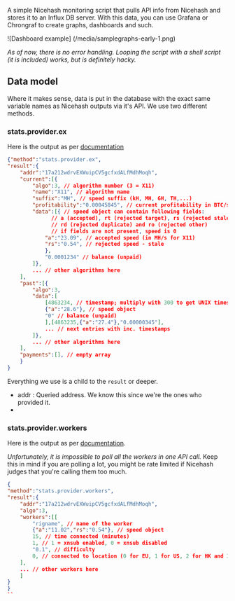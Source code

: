 A simple Nicehash monitoring script that pulls API info from Nicehash and stores it to an Influx DB server. With this data, you can use Grafana or Chrongraf to create graphs, dashboards and such.

![Dashboard example]
(/media/samplegraphs-early-1.png)

*As of now, there is no error handling. Looping the script with a shell script (it is included) works, but is definitely hacky.*

## Data model

Where it makes sense, data is put in the database with the exact same variable names as Nicehash outputs via it's API. We use two different methods.

### stats.provider.ex

Here is the output as per [documentation](https://www.nicehash.com/doc-api)

```JSON
{"method":"stats.provider.ex",
"result":{
	"addr":"17a212wdrvEXWuipCV5gcfxdALfMdhMoqh",
	"current":[{
		"algo":3, // algorithm number (3 = X11)
		"name":"X11", // algorithm name
		"suffix":"MH", // speed suffix (kH, MH, GH, TH,...)
		"profitability":"0.00045845", // current profitability in BTC/suffix/Day
		"data":[{ // speed object can contain following fields:
			  // a (accepted), rt (rejected target), rs (rejected stale),
			  // rd (rejected duplicate) and ro (rejected other)
			  // if fields are not present, speed is 0
			"a":"23.09", // accepted speed (in MH/s for X11)
			"rs":"0.54", // rejected speed - stale
			},
			"0.0001234" // balance (unpaid)
		]},
		... // other algorithms here
	],
	"past":[{
		"algo":3,
		"data":[
			[4863234, // timestamp; multiply with 300 to get UNIX timestamp
			{"a":"28.6"}, // speed object
			"0" // balance (unpaid)
			],[4863235,{"a":"27.4"},"0.00000345"],
			... // next entries with inc. timestamps
		]},
		... // other algorithms here
	],
	"payments":[], // empty array
	}
}
```

Everything we use is a child to the `result` or deeper.

* addr  : Queried address. We know this since we're the ones who provided it.
*

### stats.provider.workers

Here is the output as per [documentation](https://www.nicehash.com/doc-api).

*Unfortunately, it is impossible to poll all the workers in one API call.* Keep this in mind if you are polling a lot, you might be rate limited if Nicehash judges that you're calling them too much.

```JSON
{
"method":"stats.provider.workers",
"result":{
	"addr":"17a212wdrvEXWuipCV5gcfxdALfMdhMoqh",
	"algo":3,
	"workers":[[
		"rigname", // name of the worker
		{"a":"11.02","rs":"0.54"}, // speed object
		15, // time connected (minutes)
		1, // 1 = xnsub enabled, 0 = xnsub disabled
		"0.1", // difficulty
		0, // connected to location (0 for EU, 1 for US, 2 for HK and 3 for JP)
	],
	... // other workers here
	]
}
}
``
